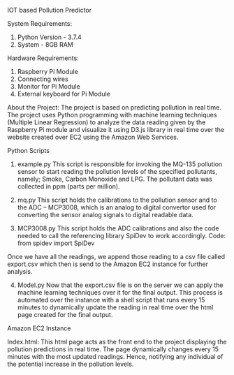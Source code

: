 IOT based Pollution Predictor

System Requirements:

1.	Python Version - 3.7.4
2.	System - 8GB RAM

Hardware Requirements:

1.	Raspberry Pi Module
2.	Connecting wires
3.	Monitor for Pi Module
4.	External keyboard for Pi Module

About the Project:
The project is based on predicting pollution in real time. The project uses Python programming with machine learning techniques (Multiple Linear Regression) to analyze the data reading given by the Raspberry Pi module and visualize it using D3.js library in real time over the website created over EC2 using the Amazon Web Services.

Python Scripts

1.	example.py
This script is responsible for invoking the MQ-135 pollution sensor to start reading the pollution levels of the specified pollutants, namely; Smoke, Carbon Monoxide and LPG. The pollutant data was collected in ppm (parts per million).

2.	mq.py
This script holds the calibrations to the pollution sensor and to the ADC – MCP3008, which is an analog to digital convertor used for converting the sensor analog signals to digital readable data.

3.	MCP3008.py
This script holds the ADC calibrations and also the code needed to call the referencing library SpiDev to work accordingly.
Code: from spidev import SpiDev

Once we have all the readings, we append those reading to a csv file called export.csv which then is send to the Amazon EC2 instance for further analysis. 

4.	Model.py
Now that the export.csv file is on the server we can apply the machine learning techniques over it for the final output.
This process is automated over the instance with a shell script that runs every 15 minutes to dynamically update the reading in real time over the html page created for the final output.

Amazon EC2 Instance

Index.html:
This html page acts as the front end to the project displaying the pollution predictions in real time. The page dynamically changes every 15 minutes with the most updated readings. Hence, notifying any individual of the potential increase in the pollution levels.
